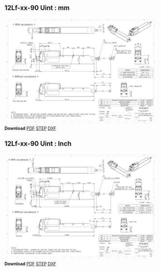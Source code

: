 ## 12Lf-xx-90 Uint : mm
![12Lf-xxF-90 Drawing](./data/ENG-ver_12Lf-xxxxx-90-Servo-Series_mm__Rev03_20250526.png)  
**Download** <a href="./data/ENG-ver_12Lf-xxxxx-90-Servo-Series_mm__Rev03_20250526.pdf" download>PDF</a> <a href="./data/12Lf-xxxxx-90-Servo-Series_Rev03_20250523.step" download>STEP</a> <a href="./data/12Lf-xxxxx-90-Servo-Seriesmm_Rev03_20250523.DXF" download>DXF</a>
## 12Lf-xx-90 Uint : Inch
![12Lf-xxF-27 Drawing](./data/ENG-ver_12Lf-xxxxx-90-Servo-Series_inch_Rev03_20250523.png)  
**Download** <a href="./data/ENG-ver_12Lf-xxxxx-90-Servo-Series_inch_Rev03_20250523.pdf" download>PDF</a> <a href="./data/12Lf-xxxxx-90-Servo-Series_Rev03_20250523.step" download>STEP</a> <a href="./data/12Lf-xxxxx-90-Servo-Seriesinch_Rev03_20250523.DXF" download>DXF</a>